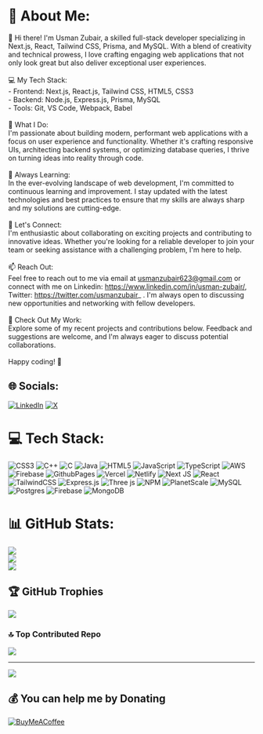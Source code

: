 # 💫 About Me:
👋 Hi there! I'm Usman Zubair, a skilled full-stack developer specializing in Next.js, React, Tailwind CSS, Prisma, and MySQL. With a blend of creativity and technical prowess, I love crafting engaging web applications that not only look great but also deliver exceptional user experiences.<br><br>💻 My Tech Stack:<br>- Frontend: Next.js, React.js, Tailwind CSS, HTML5, CSS3<br>- Backend: Node.js, Express.js, Prisma, MySQL<br>- Tools: Git, VS Code, Webpack, Babel<br><br>🚀 What I Do:<br>I'm passionate about building modern, performant web applications with a focus on user experience and functionality. Whether it's crafting responsive UIs, architecting backend systems, or optimizing database queries, I thrive on turning ideas into reality through code.<br><br>🌱 Always Learning:<br>In the ever-evolving landscape of web development, I'm committed to continuous learning and improvement. I stay updated with the latest technologies and best practices to ensure that my skills are always sharp and my solutions are cutting-edge.<br><br>🤝 Let's Connect:<br>I'm enthusiastic about collaborating on exciting projects and contributing to innovative ideas. Whether you're looking for a reliable developer to join your team or seeking assistance with a challenging problem, I'm here to help.<br><br>📫 Reach Out:<br>Feel free to reach out to me via email at usmanzubair623@gmail.com or connect with me on Linkedin: https://www.linkedin.com/in/usman-zubair/,  Twitter: https://twitter.com/usmanzubair_ . I'm always open to discussing new opportunities and networking with fellow developers.<br><br>🔗 Check Out My Work:<br>Explore some of my recent projects and contributions below. Feedback and suggestions are welcome, and I'm always eager to discuss potential collaborations.<br><br>Happy coding! 🚀<br>


## 🌐 Socials:
[![LinkedIn](https://img.shields.io/badge/LinkedIn-%230077B5.svg?logo=linkedin&logoColor=white)](https://linkedin.com/in/@usman-zubair) [![X](https://img.shields.io/badge/X-black.svg?logo=X&logoColor=white)](https://x.com/@usmanzubair_) 

# 💻 Tech Stack:
![CSS3](https://img.shields.io/badge/css3-%231572B6.svg?style=for-the-badge&logo=css3&logoColor=white) ![C++](https://img.shields.io/badge/c++-%2300599C.svg?style=for-the-badge&logo=c%2B%2B&logoColor=white) ![C](https://img.shields.io/badge/c-%2300599C.svg?style=for-the-badge&logo=c&logoColor=white) ![Java](https://img.shields.io/badge/java-%23ED8B00.svg?style=for-the-badge&logo=openjdk&logoColor=white) ![HTML5](https://img.shields.io/badge/html5-%23E34F26.svg?style=for-the-badge&logo=html5&logoColor=white) ![JavaScript](https://img.shields.io/badge/javascript-%23323330.svg?style=for-the-badge&logo=javascript&logoColor=%23F7DF1E) ![TypeScript](https://img.shields.io/badge/typescript-%23007ACC.svg?style=for-the-badge&logo=typescript&logoColor=white) ![AWS](https://img.shields.io/badge/AWS-%23FF9900.svg?style=for-the-badge&logo=amazon-aws&logoColor=white) ![Firebase](https://img.shields.io/badge/firebase-%23039BE5.svg?style=for-the-badge&logo=firebase) ![GithubPages](https://img.shields.io/badge/github%20pages-121013?style=for-the-badge&logo=github&logoColor=white) ![Vercel](https://img.shields.io/badge/vercel-%23000000.svg?style=for-the-badge&logo=vercel&logoColor=white) ![Netlify](https://img.shields.io/badge/netlify-%23000000.svg?style=for-the-badge&logo=netlify&logoColor=#00C7B7) ![Next JS](https://img.shields.io/badge/Next-black?style=for-the-badge&logo=next.js&logoColor=white) ![React](https://img.shields.io/badge/react-%2320232a.svg?style=for-the-badge&logo=react&logoColor=%2361DAFB) ![TailwindCSS](https://img.shields.io/badge/tailwindcss-%2338B2AC.svg?style=for-the-badge&logo=tailwind-css&logoColor=white) ![Express.js](https://img.shields.io/badge/express.js-%23404d59.svg?style=for-the-badge&logo=express&logoColor=%2361DAFB) ![Three js](https://img.shields.io/badge/threejs-black?style=for-the-badge&logo=three.js&logoColor=white) ![NPM](https://img.shields.io/badge/NPM-%23CB3837.svg?style=for-the-badge&logo=npm&logoColor=white) ![PlanetScale](https://img.shields.io/badge/planetscale-%23000000.svg?style=for-the-badge&logo=planetscale&logoColor=white) ![MySQL](https://img.shields.io/badge/mysql-%2300000f.svg?style=for-the-badge&logo=mysql&logoColor=white) ![Postgres](https://img.shields.io/badge/postgres-%23316192.svg?style=for-the-badge&logo=postgresql&logoColor=white) ![Firebase](https://img.shields.io/badge/Firebase-039BE5?style=for-the-badge&logo=Firebase&logoColor=white) ![MongoDB](https://img.shields.io/badge/MongoDB-%234ea94b.svg?style=for-the-badge&logo=mongodb&logoColor=white)
# 📊 GitHub Stats:
![](https://github-readme-stats.vercel.app/api?username=iusmanzubair&theme=dark&hide_border=false&include_all_commits=false&count_private=true)<br/>
![](https://github-readme-streak-stats.herokuapp.com/?user=iusmanzubair&theme=dark&hide_border=false)<br/>
![](https://github-readme-stats.vercel.app/api/top-langs/?username=iusmanzubair&theme=dark&hide_border=false&include_all_commits=false&count_private=true&layout=compact)

## 🏆 GitHub Trophies
![](https://github-profile-trophy.vercel.app/?username=iusmanzubair&theme=radical&no-frame=true&no-bg=true&margin-w=4)

### 🔝 Top Contributed Repo
![](https://github-contributor-stats.vercel.app/api?username=iusmanzubair&limit=5&theme=dark&combine_all_yearly_contributions=true)

---
[![](https://visitcount.itsvg.in/api?id=iusmanzubair&icon=0&color=0)](https://visitcount.itsvg.in)

  ## 💰 You can help me by Donating
  [![BuyMeACoffee](https://img.shields.io/badge/Buy%20Me%20a%20Coffee-ffdd00?style=for-the-badge&logo=buy-me-a-coffee&logoColor=black)](https://buymeacoffee.com/@usmanzubair) 

  
<!-- Proudly created with GPRM ( https://gprm.itsvg.in ) -->